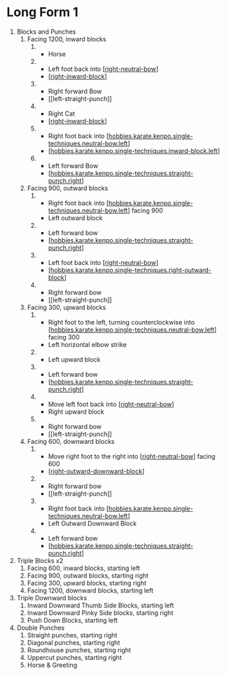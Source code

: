 # Long Form 1

1. Blocks and Punches
   1. Facing 1200, inward blocks
      1. - Horse
      2. - Left foot back into [[right-neutral-bow]]
         - [[right-inward-block]]
      3. - Right forward Bow
         - [[left-straight-punch]]
      4. - Right Cat
         - [[right-inward-block]]
      5. - Right foot back into [[hobbies.karate.kenpo.single-techniques.neutral-bow.left]]
         - [[hobbies.karate.kenpo.single-techniques.inward-block.left]]
      6. - Left forward Bow
         - [[hobbies.karate.kenpo.single-techniques.straight-punch.right]]
   1. Facing 900, outward blocks
      1. - Right foot back into [[hobbies.karate.kenpo.single-techniques.neutral-bow.left]] facing 900
         - Left outward block
      2. - Left forward bow
         - [[hobbies.karate.kenpo.single-techniques.straight-punch.right]]
      3. - Left foot back into [[right-neutral-bow]]
         - [[hobbies.karate.kenpo.single-techniques.right-outward-block]]
      4. - Right forward bow
         - [[left-straight-punch]]
   1. Facing 300, upward blocks
      1. - Right foot to the left, turning counterclockwise into [[hobbies.karate.kenpo.single-techniques.neutral-bow.left]] facing 300
         - Left horizontal elbow strike
      2. - Left upward block
      3. - Left forward bow
         - [[hobbies.karate.kenpo.single-techniques.straight-punch.right]]
      4. - Move left foot back into [[right-neutral-bow]]
         - Right upward block
      5. - Right forward bow
         - [[left-straight-punch]]
   1. Facing 600, downward blocks
      1. - Move right foot to the right into [[right-neutral-bow]] facing 600
         - [[right-outward-downward-block]]
      2. - Right forward bow
         - [[left-straight-punch]]
      3. - Right foot back into [[hobbies.karate.kenpo.single-techniques.neutral-bow.left]]
         - Left Outward Downward Block
      4. - Left forward bow
         - [[hobbies.karate.kenpo.single-techniques.straight-punch.right]]
2. Triple Blocks x2
   1. Facing 600, inward blocks, starting left
   2. Facing 900, outward blocks, starting right
   3. Facing 300, upward blocks, starting right
   4. Facing 1200, downward blocks, starting left
3. Triple Downward blocks
   1. Inward Downward Thumb Side Blocks, starting left
   2. Inward Downward Pinky Side blocks, starting right
   3. Push Down Blocks, starting left
4. Double Punches
   1. Straight punches, starting right
   2. Diagonal punches, starting right
   3. Roundhouse punches, starting right
   4. Uppercut punches, starting right
   5. Horse & Greeting

[//begin]: # "Autogenerated link references for markdown compatibility"
[right-neutral-bow]: ../single-techniques/right-neutral-bow.md "Right Neutral Bow"
[right-inward-block]: ../single-techniques/right-inward-block.md "Right Inward Block"
[hobbies.karate.kenpo.single-techniques.straight-punch.left]: ../single-techniques/hobbies.karate.kenpo.single-techniques.straight-punch.left.md "Left Straight Punch"
[hobbies.karate.kenpo.single-techniques.neutral-bow.left]: ../single-techniques/hobbies.karate.kenpo.single-techniques.neutral-bow.left.md "Left Neutral Bow"
[hobbies.karate.kenpo.single-techniques.inward-block.left]: ../single-techniques/hobbies.karate.kenpo.single-techniques.inward-block.left.md "Left Inward Block"
[hobbies.karate.kenpo.single-techniques.straight-punch.right]: ../single-techniques/hobbies.karate.kenpo.single-techniques.straight-punch.right.md "Right Straight Punch"
[hobbies.karate.kenpo.single-techniques.right-outward-block]: ../single-techniques/hobbies.karate.kenpo.single-techniques.right-outward-block.md "Right Outward Block"
[right-outward-downward-block]: ../single-techniques/right-outward-downward-block.md "Right Outward Downward Block 🤛↘️"
[//end]: # "Autogenerated link references"

